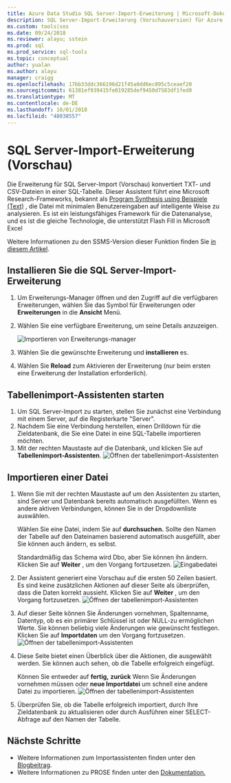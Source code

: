 ```yaml
---
title: Azure Data Studio SQL Server-Import-Erweiterung | Microsoft-Dokumentation
description: SQL Server-Import-Erweiterung (Vorschauversion) für Azure Data Studio
ms.custom: tools|sos
ms.date: 09/24/2018
ms.reviewer: alayu; sstein
ms.prod: sql
ms.prod_service: sql-tools
ms.topic: conceptual
author: yualan
ms.author: alayu
manager: craigg
ms.openlocfilehash: 17bb33ddc366196d21f45a0dd6ec895c5ceaef20
ms.sourcegitcommit: 61381ef939415fe019285def9450d7583df1fed0
ms.translationtype: MT
ms.contentlocale: de-DE
ms.lasthandoff: 10/01/2018
ms.locfileid: "48038557"
---
```

# <a name="sql-server-import-extension-preview"></a>SQL Server-Import-Erweiterung (Vorschau)

Die Erweiterung für SQL Server-Import (Vorschau) konvertiert TXT- und CSV-Dateien in einer SQL-Tabelle. Dieser Assistent führt eine Microsoft Research-Frameworks, bekannt als [Program Synthesis using Beispiele (Text)](https://microsoft.github.io/prose/) , die Datei mit minimalen Benutzereingaben auf intelligente Weise zu analysieren. Es ist ein leistungsfähiges Framework für die Datenanalyse, und es ist die gleiche Technologie, die unterstützt Flash Fill in Microsoft Excel

Weitere Informationen zu den SSMS-Version dieser Funktion finden Sie [in diesem Artikel](https://docs.microsoft.com/en-us/sql/relational-databases/import-export/import-flat-file-wizard).


## <a name="install-the-sql-server-import-extension"></a>Installieren Sie die SQL Server-Import-Erweiterung

1. Um Erweiterungs-Manager öffnen und den Zugriff auf die verfügbaren Erweiterungen, wählen Sie das Symbol für Erweiterungen oder **Erweiterungen** in die **Ansicht** Menü.
2. Wählen Sie eine verfügbare Erweiterung, um seine Details anzuzeigen.

   ![Importieren von Erweiterungs-manager](media/sql-server-import-extension/import-wizard-install.png)

1. Wählen Sie die gewünschte Erweiterung und **installieren** es.
2. Wählen Sie **Reload** zum Aktivieren der Erweiterung (nur beim ersten eine Erweiterung der Installation erforderlich).

## <a name="start-import-wizard"></a>Tabellenimport-Assistenten starten

1. Um SQL Server-Import zu starten, stellen Sie zunächst eine Verbindung mit einem Server, auf die Registerkarte "Server".
2. Nachdem Sie eine Verbindung herstellen, einen Drilldown für die Zieldatenbank, die Sie eine Datei in eine SQL-Tabelle importieren möchten.
3. Mit der rechten Maustaste auf die Datenbank, und klicken Sie auf **Tabellenimport-Assistenten**.
    ![Öffnen der tabellenimport-Assistenten](media/sql-server-import-extension/open-import-wizard.png)

## <a name="importing-a-file"></a>Importieren einer Datei
1. Wenn Sie mit der rechten Maustaste auf um den Assistenten zu starten, sind Server und Datenbank bereits automatisch ausgefüllten. Wenn es andere aktiven Verbindungen, können Sie in der Dropdownliste auswählen. 
    
    Wählen Sie eine Datei, indem Sie auf **durchsuchen.** Sollte den Namen der Tabelle auf den Dateinamen basierend automatisch ausgefüllt, aber Sie können auch ändern, es selbst.

    Standardmäßig das Schema wird Dbo, aber Sie können ihn ändern. Klicken Sie auf **Weiter** , um den Vorgang fortzusetzen.
    ![Eingabedatei](media/sql-server-import-extension/import-wizard-input-file.png)
1. Der Assistent generiert eine Vorschau auf die ersten 50 Zeilen basiert. Es sind keine zusätzlichen Aktionen auf dieser Seite als überprüfen, dass die Daten korrekt aussieht. Klicken Sie auf **Weiter** , um den Vorgang fortzusetzen.
    ![Öffnen der tabellenimport-Assistenten](media/sql-server-import-extension/import-wizard-preview-data.png)
2. Auf dieser Seite können Sie Änderungen vornehmen, Spaltenname, Datentyp, ob es ein primärer Schlüssel ist oder NULL-zu ermöglichen Werte. Sie können beliebig viele Änderungen wie gewünscht festlegen. Klicken Sie auf **Importdaten** um den Vorgang fortzusetzen.
    ![Öffnen der tabellenimport-Assistenten](media/sql-server-import-extension/import-wizard-modify-columns.png)
3. Diese Seite bietet einen Überblick über die Aktionen, die ausgewählt werden. Sie können auch sehen, ob die Tabelle erfolgreich eingefügt. 

    Können Sie entweder auf **fertig,** **zurück** Wenn Sie Änderungen vornehmen müssen oder **neue Importdatei** um schnell eine andere Datei zu importieren.
    ![Öffnen der tabellenimport-Assistenten](media/sql-server-import-extension/import-wizard-summary.png)
1. Überprüfen Sie, ob die Tabelle erfolgreich importiert, durch Ihre Zieldatenbank zu aktualisieren oder durch Ausführen einer SELECT-Abfrage auf den Namen der Tabelle.

## <a name="next-steps"></a>Nächste Schritte
- Weitere Informationen zum Importassistenten finden unter den [Blogbeitrag](https://cloudblogs.microsoft.com/sqlserver/2018/08/30/the-august-release-of-sql-operations-studio-is-now-available/).
- Weitere Informationen zu PROSE finden unter den [Dokumentation.](https://microsoft.github.io/prose/)
